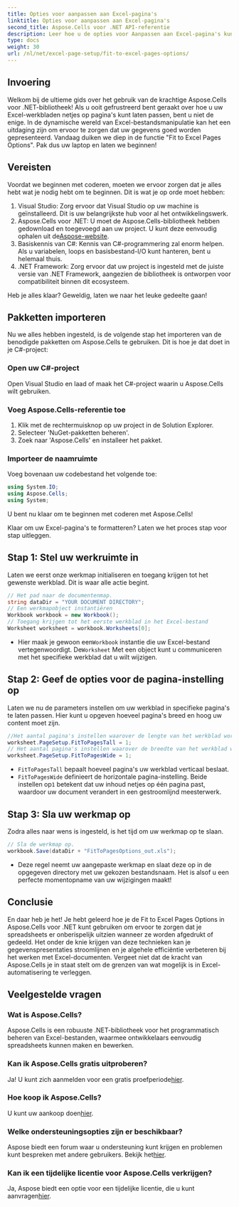 ```yaml
---
title: Opties voor aanpassen aan Excel-pagina's
linktitle: Opties voor aanpassen aan Excel-pagina's
second_title: Aspose.Cells voor .NET API-referentie
description: Leer hoe u de opties voor Aanpassen aan Excel-pagina's kunt gebruiken met Aspose.Cells voor .NET en uw gegevens op een prachtige manier kunt presenteren in een eenvoudige stapsgewijze handleiding.
type: docs
weight: 30
url: /nl/net/excel-page-setup/fit-to-excel-pages-options/
---
```

## Invoering

Welkom bij de ultieme gids over het gebruik van de krachtige Aspose.Cells voor .NET-bibliotheek! Als u ooit gefrustreerd bent geraakt over hoe u uw Excel-werkbladen netjes op pagina's kunt laten passen, bent u niet de enige. In de dynamische wereld van Excel-bestandsmanipulatie kan het een uitdaging zijn om ervoor te zorgen dat uw gegevens goed worden gepresenteerd. Vandaag duiken we diep in de functie "Fit to Excel Pages Options". Pak dus uw laptop en laten we beginnen!

## Vereisten

Voordat we beginnen met coderen, moeten we ervoor zorgen dat je alles hebt wat je nodig hebt om te beginnen. Dit is wat je op orde moet hebben:

1. Visual Studio: Zorg ervoor dat Visual Studio op uw machine is geïnstalleerd. Dit is uw belangrijkste hub voor al het ontwikkelingswerk.
2.  Aspose.Cells voor .NET: U moet de Aspose.Cells-bibliotheek hebben gedownload en toegevoegd aan uw project. U kunt deze eenvoudig ophalen uit de[Aspose-website](https://releases.aspose.com/cells/net/).
3. Basiskennis van C#: Kennis van C#-programmering zal enorm helpen. Als u variabelen, loops en basisbestand-I/O kunt hanteren, bent u helemaal thuis.
4. .NET Framework: Zorg ervoor dat uw project is ingesteld met de juiste versie van .NET Framework, aangezien de bibliotheek is ontworpen voor compatibiliteit binnen dit ecosysteem.

Heb je alles klaar? Geweldig, laten we naar het leuke gedeelte gaan!

## Pakketten importeren

Nu we alles hebben ingesteld, is de volgende stap het importeren van de benodigde pakketten om Aspose.Cells te gebruiken. Dit is hoe je dat doet in je C#-project:

### Open uw C#-project
Open Visual Studio en laad of maak het C#-project waarin u Aspose.Cells wilt gebruiken.

### Voeg Aspose.Cells-referentie toe
1. Klik met de rechtermuisknop op uw project in de Solution Explorer.
2. Selecteer 'NuGet-pakketten beheren'.
3. Zoek naar 'Aspose.Cells' en installeer het pakket.

### Importeer de naamruimte
Voeg bovenaan uw codebestand het volgende toe:

```csharp
using System.IO;
using Aspose.Cells;
using System;
```

U bent nu klaar om te beginnen met coderen met Aspose.Cells!

Klaar om uw Excel-pagina's te formatteren? Laten we het proces stap voor stap uitleggen.

## Stap 1: Stel uw werkruimte in

Laten we eerst onze werkmap initialiseren en toegang krijgen tot het gewenste werkblad. Dit is waar alle actie begint.

```csharp
// Het pad naar de documentenmap.
string dataDir = "YOUR DOCUMENT DIRECTORY";
// Een werkmapobject instantiëren
Workbook workbook = new Workbook();
// Toegang krijgen tot het eerste werkblad in het Excel-bestand
Worksheet worksheet = workbook.Worksheets[0];
```
 
-  Hier maak je gewoon een`Workbook` instantie die uw Excel-bestand vertegenwoordigt. De`Worksheet` Met een object kunt u communiceren met het specifieke werkblad dat u wilt wijzigen.

## Stap 2: Geef de opties voor de pagina-instelling op

Laten we nu de parameters instellen om uw werkblad in specifieke pagina's te laten passen. Hier kunt u opgeven hoeveel pagina's breed en hoog uw content moet zijn.

```csharp
//Het aantal pagina's instellen waarover de lengte van het werkblad wordt bestreken
worksheet.PageSetup.FitToPagesTall = 1;
// Het aantal pagina's instellen waarover de breedte van het werkblad wordt bestreken
worksheet.PageSetup.FitToPagesWide = 1;
```

- `FitToPagesTall` bepaalt hoeveel pagina's uw werkblad verticaal beslaat.
- `FitToPagesWide` definieert de horizontale pagina-instelling. Beide instellen op`1` betekent dat uw inhoud netjes op één pagina past, waardoor uw document verandert in een gestroomlijnd meesterwerk.

## Stap 3: Sla uw werkmap op

Zodra alles naar wens is ingesteld, is het tijd om uw werkmap op te slaan.

```csharp
// Sla de werkmap op.
workbook.Save(dataDir + "FitToPagesOptions_out.xls");
```

- Deze regel neemt uw aangepaste werkmap en slaat deze op in de opgegeven directory met uw gekozen bestandsnaam. Het is alsof u een perfecte momentopname van uw wijzigingen maakt!

## Conclusie

En daar heb je het! Je hebt geleerd hoe je de Fit to Excel Pages Options in Aspose.Cells voor .NET kunt gebruiken om ervoor te zorgen dat je spreadsheets er onberispelijk uitzien wanneer ze worden afgedrukt of gedeeld. Het onder de knie krijgen van deze technieken kan je gegevenspresentaties stroomlijnen en je algehele efficiëntie verbeteren bij het werken met Excel-documenten. Vergeet niet dat de kracht van Aspose.Cells je in staat stelt om de grenzen van wat mogelijk is in Excel-automatisering te verleggen. 

## Veelgestelde vragen

### Wat is Aspose.Cells?
Aspose.Cells is een robuuste .NET-bibliotheek voor het programmatisch beheren van Excel-bestanden, waarmee ontwikkelaars eenvoudig spreadsheets kunnen maken en bewerken.

### Kan ik Aspose.Cells gratis uitproberen?
 Ja! U kunt zich aanmelden voor een gratis proefperiode[hier](https://releases.aspose.com/).

### Hoe koop ik Aspose.Cells?
 U kunt uw aankoop doen[hier](https://purchase.aspose.com/buy).

### Welke ondersteuningsopties zijn er beschikbaar?
 Aspose biedt een forum waar u ondersteuning kunt krijgen en problemen kunt bespreken met andere gebruikers. Bekijk het[hier](https://forum.aspose.com/c/cells/9).

### Kan ik een tijdelijke licentie voor Aspose.Cells verkrijgen?
 Ja, Aspose biedt een optie voor een tijdelijke licentie, die u kunt aanvragen[hier](https://purchase.aspose.com/temporary-license/).
